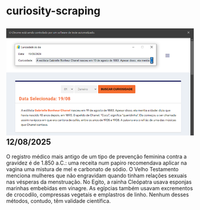 # curiosity-scraping
![Budget](./execucao.png)
12/08/2025
-
O registro médico mais antigo de um tipo de prevenção feminina contra a gravidez é de 1.850 a.C.: uma receita num papiro recomendava aplicar na vagina uma mistura de mel e carbonato de sódio. O Velho Testamento menciona mulheres que não engravidam quando tinham relações sexuais nas vésperas da menstruação. No Egito, a rainha Cleópatra usava esponjas marinhas embebidas em vinagre. As egípcias também usavam excrementos de crocodilo, compressas vegetais e emplastros de linho. Nenhum desses métodos, contudo, têm validade científica.
